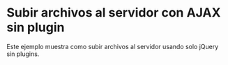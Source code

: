 Subir archivos al servidor con AJAX sin plugin
=============

Este ejemplo muestra como subir archivos al servidor usando solo jQuery
sin plugins.
